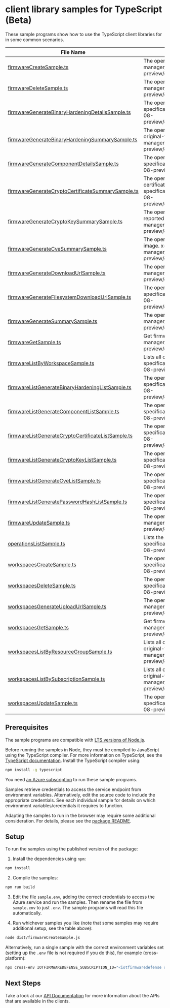 # client library samples for TypeScript (Beta)

These sample programs show how to use the TypeScript client libraries for in some common scenarios.

| **File Name**                                                                                         | **Description**                                                                                                                                                                                                                                                                                                    |
| ----------------------------------------------------------------------------------------------------- | ------------------------------------------------------------------------------------------------------------------------------------------------------------------------------------------------------------------------------------------------------------------------------------------------------------------ |
| [firmwareCreateSample.ts][firmwarecreatesample]                                                       | The operation to create a firmware. x-ms-original-file: specification/fist/resource-manager/Microsoft.IoTFirmwareDefense/preview/2023-02-08-preview/examples/Firmware_Create_MaximumSet_Gen.json                                                                                                                   |
| [firmwareDeleteSample.ts][firmwaredeletesample]                                                       | The operation to delete a firmware. x-ms-original-file: specification/fist/resource-manager/Microsoft.IoTFirmwareDefense/preview/2023-02-08-preview/examples/Firmware_Delete_MaximumSet_Gen.json                                                                                                                   |
| [firmwareGenerateBinaryHardeningDetailsSample.ts][firmwaregeneratebinaryhardeningdetailssample]       | The operation to get binary hardening details for a firmware. x-ms-original-file: specification/fist/resource-manager/Microsoft.IoTFirmwareDefense/preview/2023-02-08-preview/examples/Firmware_GenerateBinaryHardeningDetails_MaximumSet_Gen.json                                                                 |
| [firmwareGenerateBinaryHardeningSummarySample.ts][firmwaregeneratebinaryhardeningsummarysample]       | The operation to list the binary hardening summary percentages for a firmware. x-ms-original-file: specification/fist/resource-manager/Microsoft.IoTFirmwareDefense/preview/2023-02-08-preview/examples/Firmware_GenerateBinaryHardeningSummary_MaximumSet_Gen.json                                                |
| [firmwareGenerateComponentDetailsSample.ts][firmwaregeneratecomponentdetailssample]                   | The operation to get component details for a firmware. x-ms-original-file: specification/fist/resource-manager/Microsoft.IoTFirmwareDefense/preview/2023-02-08-preview/examples/Firmware_GenerateComponentDetails_MaximumSet_Gen.json                                                                              |
| [firmwareGenerateCryptoCertificateSummarySample.ts][firmwaregeneratecryptocertificatesummarysample]   | The operation to provide a high level summary of the discovered cryptographic certificates reported for the firmware image. x-ms-original-file: specification/fist/resource-manager/Microsoft.IoTFirmwareDefense/preview/2023-02-08-preview/examples/Firmware_GenerateCryptoCertificateSummary_MaximumSet_Gen.json |
| [firmwareGenerateCryptoKeySummarySample.ts][firmwaregeneratecryptokeysummarysample]                   | The operation to provide a high level summary of the discovered cryptographic keys reported for the firmware image. x-ms-original-file: specification/fist/resource-manager/Microsoft.IoTFirmwareDefense/preview/2023-02-08-preview/examples/Firmware_GenerateCryptoKeySummary_MaximumSet_Gen.json                 |
| [firmwareGenerateCveSummarySample.ts][firmwaregeneratecvesummarysample]                               | The operation to provide a high level summary of the CVEs reported for the firmware image. x-ms-original-file: specification/fist/resource-manager/Microsoft.IoTFirmwareDefense/preview/2023-02-08-preview/examples/Firmware_GenerateCveSummary_MaximumSet_Gen.json                                                |
| [firmwareGenerateDownloadUrlSample.ts][firmwaregeneratedownloadurlsample]                             | The operation to a url for file download. x-ms-original-file: specification/fist/resource-manager/Microsoft.IoTFirmwareDefense/preview/2023-02-08-preview/examples/Firmware_GenerateDownloadUrl_MaximumSet_Gen.json                                                                                                |
| [firmwareGenerateFilesystemDownloadUrlSample.ts][firmwaregeneratefilesystemdownloadurlsample]         | The operation to a url for tar file download. x-ms-original-file: specification/fist/resource-manager/Microsoft.IoTFirmwareDefense/preview/2023-02-08-preview/examples/Firmware_GenerateFilesystemDownloadUrl_MaximumSet_Gen.json                                                                                  |
| [firmwareGenerateSummarySample.ts][firmwaregeneratesummarysample]                                     | The operation to get a scan summary. x-ms-original-file: specification/fist/resource-manager/Microsoft.IoTFirmwareDefense/preview/2023-02-08-preview/examples/Firmware_GenerateSummary_MaximumSet_Gen.json                                                                                                         |
| [firmwareGetSample.ts][firmwaregetsample]                                                             | Get firmware. x-ms-original-file: specification/fist/resource-manager/Microsoft.IoTFirmwareDefense/preview/2023-02-08-preview/examples/Firmware_Get_MaximumSet_Gen.json                                                                                                                                            |
| [firmwareListByWorkspaceSample.ts][firmwarelistbyworkspacesample]                                     | Lists all of firmwares inside a workspace. x-ms-original-file: specification/fist/resource-manager/Microsoft.IoTFirmwareDefense/preview/2023-02-08-preview/examples/Firmware_ListByWorkspace_MaximumSet_Gen.json                                                                                                   |
| [firmwareListGenerateBinaryHardeningListSample.ts][firmwarelistgeneratebinaryhardeninglistsample]     | The operation to list all binary hardening result for a firmware. x-ms-original-file: specification/fist/resource-manager/Microsoft.IoTFirmwareDefense/preview/2023-02-08-preview/examples/Firmware_ListGenerateBinaryHardeningList_MaximumSet_Gen.json                                                            |
| [firmwareListGenerateComponentListSample.ts][firmwarelistgeneratecomponentlistsample]                 | The operation to list all components result for a firmware. x-ms-original-file: specification/fist/resource-manager/Microsoft.IoTFirmwareDefense/preview/2023-02-08-preview/examples/Firmware_ListGenerateComponentList_MaximumSet_Gen.json                                                                        |
| [firmwareListGenerateCryptoCertificateListSample.ts][firmwarelistgeneratecryptocertificatelistsample] | The operation to list all crypto certificates for a firmware. x-ms-original-file: specification/fist/resource-manager/Microsoft.IoTFirmwareDefense/preview/2023-02-08-preview/examples/Firmware_ListGenerateCryptoCertificateList_MaximumSet_Gen.json                                                              |
| [firmwareListGenerateCryptoKeyListSample.ts][firmwarelistgeneratecryptokeylistsample]                 | The operation to list all crypto keys for a firmware. x-ms-original-file: specification/fist/resource-manager/Microsoft.IoTFirmwareDefense/preview/2023-02-08-preview/examples/Firmware_ListGenerateCryptoKeyList_MaximumSet_Gen.json                                                                              |
| [firmwareListGenerateCveListSample.ts][firmwarelistgeneratecvelistsample]                             | The operation to list all cve results for a firmware. x-ms-original-file: specification/fist/resource-manager/Microsoft.IoTFirmwareDefense/preview/2023-02-08-preview/examples/Firmware_ListGenerateCveList_MaximumSet_Gen.json                                                                                    |
| [firmwareListGeneratePasswordHashListSample.ts][firmwarelistgeneratepasswordhashlistsample]           | The operation to list all password hashes for a firmware. x-ms-original-file: specification/fist/resource-manager/Microsoft.IoTFirmwareDefense/preview/2023-02-08-preview/examples/Firmware_ListGeneratePasswordHashList_MaximumSet_Gen.json                                                                       |
| [firmwareUpdateSample.ts][firmwareupdatesample]                                                       | The operation to update firmware. x-ms-original-file: specification/fist/resource-manager/Microsoft.IoTFirmwareDefense/preview/2023-02-08-preview/examples/Firmware_Update_MaximumSet_Gen.json                                                                                                                     |
| [operationsListSample.ts][operationslistsample]                                                       | Lists the operations for this resource provider x-ms-original-file: specification/fist/resource-manager/Microsoft.IoTFirmwareDefense/preview/2023-02-08-preview/examples/Operations_List_MaximumSet_Gen.json                                                                                                       |
| [workspacesCreateSample.ts][workspacescreatesample]                                                   | The operation to create or update a firmware analysis workspace. x-ms-original-file: specification/fist/resource-manager/Microsoft.IoTFirmwareDefense/preview/2023-02-08-preview/examples/Workspaces_Create_MaximumSet_Gen.json                                                                                    |
| [workspacesDeleteSample.ts][workspacesdeletesample]                                                   | The operation to delete a firmware analysis workspace. x-ms-original-file: specification/fist/resource-manager/Microsoft.IoTFirmwareDefense/preview/2023-02-08-preview/examples/Workspaces_Delete_MaximumSet_Gen.json                                                                                              |
| [workspacesGenerateUploadUrlSample.ts][workspacesgenerateuploadurlsample]                             | The operation to get a url for file upload. x-ms-original-file: specification/fist/resource-manager/Microsoft.IoTFirmwareDefense/preview/2023-02-08-preview/examples/Workspaces_GenerateUploadUrl_MaximumSet_Gen.json                                                                                              |
| [workspacesGetSample.ts][workspacesgetsample]                                                         | Get firmware analysis workspace. x-ms-original-file: specification/fist/resource-manager/Microsoft.IoTFirmwareDefense/preview/2023-02-08-preview/examples/Workspaces_Get_MaximumSet_Gen.json                                                                                                                       |
| [workspacesListByResourceGroupSample.ts][workspaceslistbyresourcegroupsample]                         | Lists all of the firmware analysis workspaces in the specified resource group. x-ms-original-file: specification/fist/resource-manager/Microsoft.IoTFirmwareDefense/preview/2023-02-08-preview/examples/Workspaces_ListByResourceGroup_MaximumSet_Gen.json                                                         |
| [workspacesListBySubscriptionSample.ts][workspaceslistbysubscriptionsample]                           | Lists all of the firmware analysis workspaces in the specified subscription. x-ms-original-file: specification/fist/resource-manager/Microsoft.IoTFirmwareDefense/preview/2023-02-08-preview/examples/Workspaces_ListBySubscription_MaximumSet_Gen.json                                                            |
| [workspacesUpdateSample.ts][workspacesupdatesample]                                                   | The operation to update a firmware analysis workspaces. x-ms-original-file: specification/fist/resource-manager/Microsoft.IoTFirmwareDefense/preview/2023-02-08-preview/examples/Workspaces_Update_MaximumSet_Gen.json                                                                                             |

## Prerequisites

The sample programs are compatible with [LTS versions of Node.js](https://github.com/nodejs/release#release-schedule).

Before running the samples in Node, they must be compiled to JavaScript using the TypeScript compiler. For more information on TypeScript, see the [TypeScript documentation][typescript]. Install the TypeScript compiler using:

```bash
npm install -g typescript
```

You need [an Azure subscription][freesub] to run these sample programs.

Samples retrieve credentials to access the service endpoint from environment variables. Alternatively, edit the source code to include the appropriate credentials. See each individual sample for details on which environment variables/credentials it requires to function.

Adapting the samples to run in the browser may require some additional consideration. For details, please see the [package README][package].

## Setup

To run the samples using the published version of the package:

1. Install the dependencies using `npm`:

```bash
npm install
```

2. Compile the samples:

```bash
npm run build
```

3. Edit the file `sample.env`, adding the correct credentials to access the Azure service and run the samples. Then rename the file from `sample.env` to just `.env`. The sample programs will read this file automatically.

4. Run whichever samples you like (note that some samples may require additional setup, see the table above):

```bash
node dist/firmwareCreateSample.js
```

Alternatively, run a single sample with the correct environment variables set (setting up the `.env` file is not required if you do this), for example (cross-platform):

```bash
npx cross-env IOTFIRMWAREDEFENSE_SUBSCRIPTION_ID="<iotfirmwaredefense subscription id>" IOTFIRMWAREDEFENSE_RESOURCE_GROUP="<iotfirmwaredefense resource group>" node dist/firmwareCreateSample.js
```

## Next Steps

Take a look at our [API Documentation][apiref] for more information about the APIs that are available in the clients.

[firmwarecreatesample]: https://github.com/Azure/azure-sdk-for-js/blob/main/sdk/iotfirmwaredefense/arm-iotfirmwaredefense/samples/v1-beta/typescript/src/firmwareCreateSample.ts
[firmwaredeletesample]: https://github.com/Azure/azure-sdk-for-js/blob/main/sdk/iotfirmwaredefense/arm-iotfirmwaredefense/samples/v1-beta/typescript/src/firmwareDeleteSample.ts
[firmwaregeneratebinaryhardeningdetailssample]: https://github.com/Azure/azure-sdk-for-js/blob/main/sdk/iotfirmwaredefense/arm-iotfirmwaredefense/samples/v1-beta/typescript/src/firmwareGenerateBinaryHardeningDetailsSample.ts
[firmwaregeneratebinaryhardeningsummarysample]: https://github.com/Azure/azure-sdk-for-js/blob/main/sdk/iotfirmwaredefense/arm-iotfirmwaredefense/samples/v1-beta/typescript/src/firmwareGenerateBinaryHardeningSummarySample.ts
[firmwaregeneratecomponentdetailssample]: https://github.com/Azure/azure-sdk-for-js/blob/main/sdk/iotfirmwaredefense/arm-iotfirmwaredefense/samples/v1-beta/typescript/src/firmwareGenerateComponentDetailsSample.ts
[firmwaregeneratecryptocertificatesummarysample]: https://github.com/Azure/azure-sdk-for-js/blob/main/sdk/iotfirmwaredefense/arm-iotfirmwaredefense/samples/v1-beta/typescript/src/firmwareGenerateCryptoCertificateSummarySample.ts
[firmwaregeneratecryptokeysummarysample]: https://github.com/Azure/azure-sdk-for-js/blob/main/sdk/iotfirmwaredefense/arm-iotfirmwaredefense/samples/v1-beta/typescript/src/firmwareGenerateCryptoKeySummarySample.ts
[firmwaregeneratecvesummarysample]: https://github.com/Azure/azure-sdk-for-js/blob/main/sdk/iotfirmwaredefense/arm-iotfirmwaredefense/samples/v1-beta/typescript/src/firmwareGenerateCveSummarySample.ts
[firmwaregeneratedownloadurlsample]: https://github.com/Azure/azure-sdk-for-js/blob/main/sdk/iotfirmwaredefense/arm-iotfirmwaredefense/samples/v1-beta/typescript/src/firmwareGenerateDownloadUrlSample.ts
[firmwaregeneratefilesystemdownloadurlsample]: https://github.com/Azure/azure-sdk-for-js/blob/main/sdk/iotfirmwaredefense/arm-iotfirmwaredefense/samples/v1-beta/typescript/src/firmwareGenerateFilesystemDownloadUrlSample.ts
[firmwaregeneratesummarysample]: https://github.com/Azure/azure-sdk-for-js/blob/main/sdk/iotfirmwaredefense/arm-iotfirmwaredefense/samples/v1-beta/typescript/src/firmwareGenerateSummarySample.ts
[firmwaregetsample]: https://github.com/Azure/azure-sdk-for-js/blob/main/sdk/iotfirmwaredefense/arm-iotfirmwaredefense/samples/v1-beta/typescript/src/firmwareGetSample.ts
[firmwarelistbyworkspacesample]: https://github.com/Azure/azure-sdk-for-js/blob/main/sdk/iotfirmwaredefense/arm-iotfirmwaredefense/samples/v1-beta/typescript/src/firmwareListByWorkspaceSample.ts
[firmwarelistgeneratebinaryhardeninglistsample]: https://github.com/Azure/azure-sdk-for-js/blob/main/sdk/iotfirmwaredefense/arm-iotfirmwaredefense/samples/v1-beta/typescript/src/firmwareListGenerateBinaryHardeningListSample.ts
[firmwarelistgeneratecomponentlistsample]: https://github.com/Azure/azure-sdk-for-js/blob/main/sdk/iotfirmwaredefense/arm-iotfirmwaredefense/samples/v1-beta/typescript/src/firmwareListGenerateComponentListSample.ts
[firmwarelistgeneratecryptocertificatelistsample]: https://github.com/Azure/azure-sdk-for-js/blob/main/sdk/iotfirmwaredefense/arm-iotfirmwaredefense/samples/v1-beta/typescript/src/firmwareListGenerateCryptoCertificateListSample.ts
[firmwarelistgeneratecryptokeylistsample]: https://github.com/Azure/azure-sdk-for-js/blob/main/sdk/iotfirmwaredefense/arm-iotfirmwaredefense/samples/v1-beta/typescript/src/firmwareListGenerateCryptoKeyListSample.ts
[firmwarelistgeneratecvelistsample]: https://github.com/Azure/azure-sdk-for-js/blob/main/sdk/iotfirmwaredefense/arm-iotfirmwaredefense/samples/v1-beta/typescript/src/firmwareListGenerateCveListSample.ts
[firmwarelistgeneratepasswordhashlistsample]: https://github.com/Azure/azure-sdk-for-js/blob/main/sdk/iotfirmwaredefense/arm-iotfirmwaredefense/samples/v1-beta/typescript/src/firmwareListGeneratePasswordHashListSample.ts
[firmwareupdatesample]: https://github.com/Azure/azure-sdk-for-js/blob/main/sdk/iotfirmwaredefense/arm-iotfirmwaredefense/samples/v1-beta/typescript/src/firmwareUpdateSample.ts
[operationslistsample]: https://github.com/Azure/azure-sdk-for-js/blob/main/sdk/iotfirmwaredefense/arm-iotfirmwaredefense/samples/v1-beta/typescript/src/operationsListSample.ts
[workspacescreatesample]: https://github.com/Azure/azure-sdk-for-js/blob/main/sdk/iotfirmwaredefense/arm-iotfirmwaredefense/samples/v1-beta/typescript/src/workspacesCreateSample.ts
[workspacesdeletesample]: https://github.com/Azure/azure-sdk-for-js/blob/main/sdk/iotfirmwaredefense/arm-iotfirmwaredefense/samples/v1-beta/typescript/src/workspacesDeleteSample.ts
[workspacesgenerateuploadurlsample]: https://github.com/Azure/azure-sdk-for-js/blob/main/sdk/iotfirmwaredefense/arm-iotfirmwaredefense/samples/v1-beta/typescript/src/workspacesGenerateUploadUrlSample.ts
[workspacesgetsample]: https://github.com/Azure/azure-sdk-for-js/blob/main/sdk/iotfirmwaredefense/arm-iotfirmwaredefense/samples/v1-beta/typescript/src/workspacesGetSample.ts
[workspaceslistbyresourcegroupsample]: https://github.com/Azure/azure-sdk-for-js/blob/main/sdk/iotfirmwaredefense/arm-iotfirmwaredefense/samples/v1-beta/typescript/src/workspacesListByResourceGroupSample.ts
[workspaceslistbysubscriptionsample]: https://github.com/Azure/azure-sdk-for-js/blob/main/sdk/iotfirmwaredefense/arm-iotfirmwaredefense/samples/v1-beta/typescript/src/workspacesListBySubscriptionSample.ts
[workspacesupdatesample]: https://github.com/Azure/azure-sdk-for-js/blob/main/sdk/iotfirmwaredefense/arm-iotfirmwaredefense/samples/v1-beta/typescript/src/workspacesUpdateSample.ts
[apiref]: https://docs.microsoft.com/javascript/api/@azure/arm-iotfirmwaredefense?view=azure-node-preview
[freesub]: https://azure.microsoft.com/free/
[package]: https://github.com/Azure/azure-sdk-for-js/tree/main/sdk/iotfirmwaredefense/arm-iotfirmwaredefense/README.md
[typescript]: https://www.typescriptlang.org/docs/home.html
